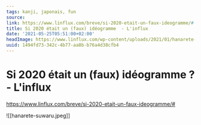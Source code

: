 ```yaml
---
tags: kanji, japonais, fun
source:
link: https://www.linflux.com/breve/si-2020-etait-un-faux-ideogramme/#
title: Si 2020 était un (faux) idéogramme  - L'influx
date: '2021-05-25T05:51:00+02:00'
headImage: https://www.linflux.com/wp-content/uploads/2021/01/hanarete-suwaru.jpg
uuid: 1494fd73-342c-4b77-aa8b-b76a4d38cfb4
---
```


# Si 2020 était un (faux) idéogramme ? - L'influx
https://www.linflux.com/breve/si-2020-etait-un-faux-ideogramme/#

![[hanarete-suwaru.jpeg]]
